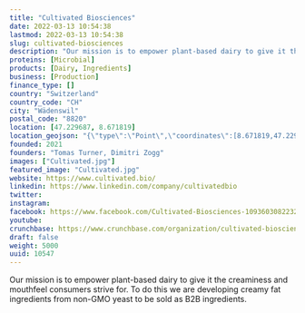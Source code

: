 ```yaml
---
title: "Cultivated Biosciences"
date: 2022-03-13 10:54:38
lastmod: 2022-03-13 10:54:38
slug: cultivated-biosciences
description: "Our mission is to empower plant-based dairy to give it the creaminess and mouthfeel consumers strive for. To do this we are developing creamy fat ingredients from non-GMO yeast to be sold as B2B ingredients."
proteins: [Microbial]
products: [Dairy, Ingredients]
business: [Production]
finance_type: []
country: "Switzerland"
country_code: "CH"
city: "Wädenswil"
postal_code: "8820"
location: [47.229687, 8.671819]
location_geojson: "{\"type\":\"Point\",\"coordinates\":[8.671819,47.229687]}"
founded: 2021
founders: "Tomas Turner, Dimitri Zogg"
images: ["Cultivated.jpg"]
featured_image: "Cultivated.jpg"
website: https://www.cultivated.bio/
linkedin: https://www.linkedin.com/company/cultivatedbio
twitter: 
instagram: 
facebook: https://www.facebook.com/Cultivated-Biosciences-109360308223297
youtube: 
crunchbase: https://www.crunchbase.com/organization/cultivated-biosciences
draft: false
weight: 5000
uuid: 10547
---
```

Our mission is to empower plant-based dairy to give it the creaminess and mouthfeel consumers strive for. To do this we are developing creamy fat ingredients from non-GMO yeast to be sold as B2B ingredients.
